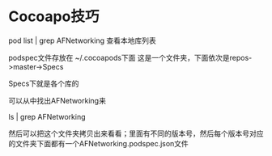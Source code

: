 # Cocoapo技巧


pod list | grep AFNetworking  查看本地库列表


podspec文件存放在 ~/.cocoapods下面
这是一个文件夹，下面依次是repos->master->Specs

Specs下就是各个库的

可以从中找出AFNetworking来

ls | grep AFNetworking

然后可以把这个文件夹拷贝出来看看；里面有不同的版本号，然后每个版本号对应的文件夹下面都有一个AFNetworking.podspec.json文件